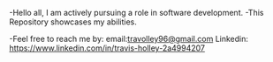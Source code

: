 -Hello all, I am actively pursuing a role in software development.
-This Repository showcases my abilities.

-Feel free to reach me by:
email:travolley96@gmail.com
      Linkedin: https://www.linkedin.com/in/travis-holley-2a4994207

<!--
**travolleyy/travolleyy** is a ✨ _special_ ✨ repository because its `README.md` (this file) appears on your GitHub profile.

Here are some ideas to get you started:

- 🔭 I’m currently working on ...
- 🌱 I’m currently learning ...
- 👯 I’m looking to collaborate on ...
- 🤔 I’m looking for help with ...
- 💬 Ask me about ...
- 📫 How to reach me: ...
- 😄 Pronouns: ...
- ⚡ Fun fact: ...
-->
